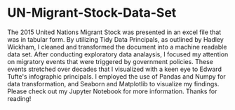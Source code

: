 # UN-Migrant-Stock-Data-Set
The 2015 United Nations Migrant Stock was presented in an excel file that was in tabular form. By utilizing Tidy Data Principals, as outlined by Hadley Wickham, I cleaned and transformed the document into a machine readable data set. After conducting exploratory data analaysis, I focused my attention on migratory events that were triggered by government policies. These events stretched over decades that I visualized with a keen eye to Edward Tufte's infographic principals. 
I employed the use of Pandas and Numpy for data transformation, and Seaborn and Matplotlib to visualize my findings. Please check out my Jupyter Notebook for more information. Thanks for reading! 

